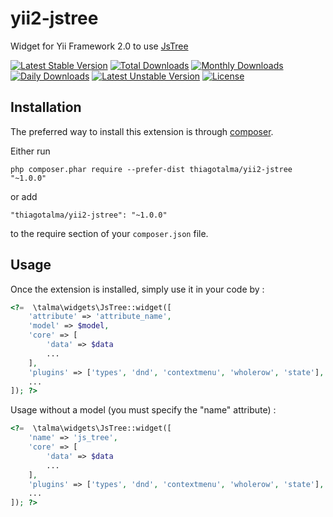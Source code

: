 yii2-jstree
===========
Widget for Yii Framework 2.0 to use [JsTree](http://www.jstree.com)

[![Latest Stable Version](https://poser.pugx.org/thiagotalma/yii2-jstree/v/stable)](https://packagist.org/packages/thiagotalma/yii2-jstree) [![Total Downloads](https://poser.pugx.org/thiagotalma/yii2-jstree/downloads)](https://packagist.org/packages/thiagotalma/yii2-jstree) [![Monthly Downloads](https://poser.pugx.org/thiagotalma/yii2-jstree/d/monthly)](https://packagist.org/packages/thiagotalma/yii2-jstree) [![Daily Downloads](https://poser.pugx.org/thiagotalma/yii2-jstree/d/daily)](https://packagist.org/packages/thiagotalma/yii2-jstree) [![Latest Unstable Version](https://poser.pugx.org/thiagotalma/yii2-jstree/v/unstable)](https://packagist.org/packages/thiagotalma/yii2-jstree) [![License](https://poser.pugx.org/thiagotalma/yii2-jstree/license)](https://packagist.org/packages/thiagotalma/yii2-jstree)

Installation
------------

The preferred way to install this extension is through [composer](http://getcomposer.org/download/).

Either run

```
php composer.phar require --prefer-dist thiagotalma/yii2-jstree "~1.0.0"
```

or add

```
"thiagotalma/yii2-jstree": "~1.0.0"
```

to the require section of your `composer.json` file.


Usage
-----

Once the extension is installed, simply use it in your code by :

```php
<?=  \talma\widgets\JsTree::widget([
    'attribute' => 'attribute_name',
    'model' => $model,
    'core' => [
        'data' => $data
        ...
    ],
    'plugins' => ['types', 'dnd', 'contextmenu', 'wholerow', 'state'],
    ...
]); ?>
```

Usage without a model (you must specify the "name" attribute) :

```php
<?=  \talma\widgets\JsTree::widget([
    'name' => 'js_tree',
    'core' => [
        'data' => $data
        ...
    ],
    'plugins' => ['types', 'dnd', 'contextmenu', 'wholerow', 'state'],
    ...
]); ?>
```
